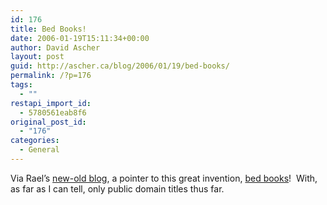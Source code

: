 ```yaml
---
id: 176
title: Bed Books!
date: 2006-01-19T15:11:34+00:00
author: David Ascher
layout: post
guid: http://ascher.ca/blog/2006/01/19/bed-books/
permalink: /?p=176
tags:
  - ""
restapi_import_id:
  - 5780561eab8f6
original_post_id:
  - "176"
categories:
  - General
---
```

Via Rael&#8217;s [new-old blog](http://raelity.org/blog/), a pointer to this great invention, [bed books](http://bedbooks.net/what_is_a_bedbook.html)!&nbsp; With, as far as I can tell, only public domain titles thus far.